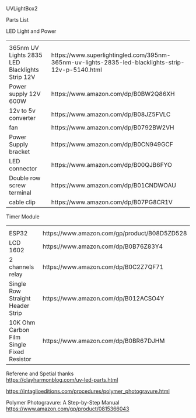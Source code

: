 UVLightBox2


Parts List

LED Light and Power

<table>
    <tr>
        <th>
        </th>
        <th>
        </th>
    </tr>
    <tr>
        <td>
            365nm UV Lights 2835 LED Blacklights Strip 12V
        </td>
        <td>
            https://www.superlightingled.com/395nm-365nm-uv-lights-2835-led-blacklights-strip-12v-p-5140.html
        </td>
    </tr>
    <tr>
        <td>
            Power supply 12V 600W
        </td>
        <td>
            https://www.amazon.com/dp/B0BW2Q86XH
        </td>
    </tr>
    <tr>
        <td>
            12v to 5v converter
        </td>
        <td>
            https://www.amazon.com/dp/B08JZ5FVLC
        </td>
    </tr>
    <tr>
        <td>
            fan
        </td>
        <td>
            https://www.amazon.com/dp/B0792BW2VH
        </td>
    </tr>
    <tr>
        <td>
            Power Supply bracket
        </td>
        <td>
            https://www.amazon.com/dp/B0CN949GCF
        </td>
    </tr>
    <tr>
        <td>
            LED connector
        </td>
        <td>
            https://www.amazon.com/dp/B00QJB6FYO
        </td>
    </tr>
    <tr>
        <td>
            Double row screw terminal
        </td>
        <td>
            https://www.amazon.com/dp/B01CNDWOAU
        </td>
    </tr>
    <tr>
        <td>
            cable clip
        </td>
        <td>
            https://www.amazon.com/dp/B07PG8CR1V
        </td>
    </tr>
</table>


Timer Module

<table>
    <tr>
        <th>
        </th>
        <th>
        </th>
    </tr>
    <tr>
        <td>
            ESP32
        </td>
        <td>
            https://www.amazon.com/gp/product/B08D5ZD528
        </td>
    </tr>    <tr>
        <td>
            LCD 1602
        </td>
        <td>
            https://www.amazon.com/dp/B0B76Z83Y4
        </td>
    </tr>
    <tr>
        <td>
            2 channels relay
        </td>
        <td>
            https://www.amazon.com/dp/B0C2Z7QF71
        </td>
    </tr>
    <tr>
        <td>
            Single Row Straight Header Strip
        </td>
        <td>
            https://www.amazon.com/dp/B012ACSO4Y
        </td>
    </tr>
    <tr>
        <td>
            10K Ohm Carbon Film Single Fixed Resistor
        </td>
        <td>
            https://www.amazon.com/dp/B0BR67DJHM
        </td>
    </tr>
</table>


Referene and Spetial thanks\
https://clayharmonblog.com/uv-led-parts.html

https://intaglioeditions.com/procedures/polymer_photogravure.html

Polymer Photogravure: A Step-by-Step Manual https://www.amazon.com/gp/product/0815366043



